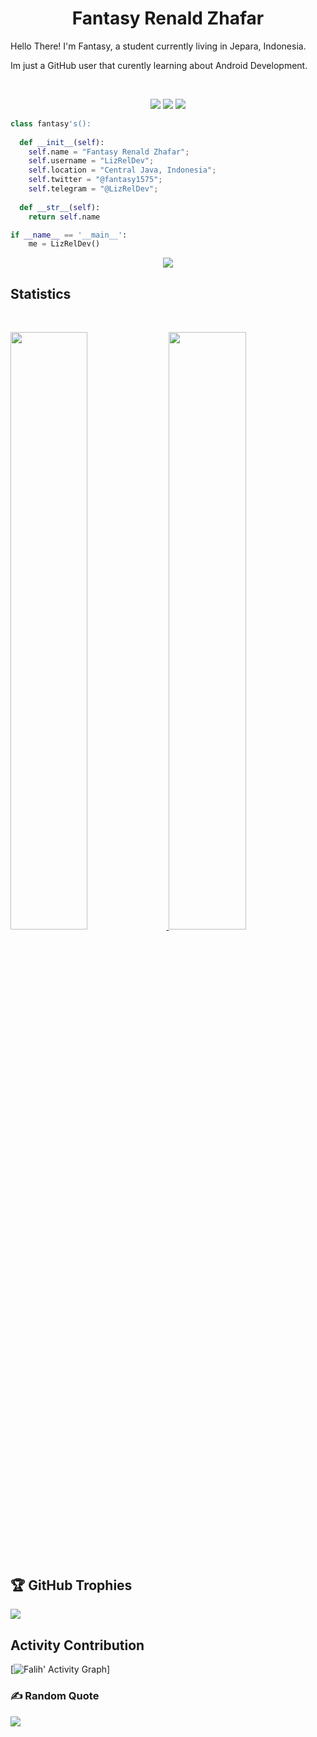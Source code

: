 <h1 align="center">
  <b>Fantasy Renald Zhafar</b>
</h1>

Hello There! I'm Fantasy, a student currently living in Jepara, Indonesia.

Im just a GitHub user that curently learning about Android Development.

<br>

<p>
<div align="center">
  <img src="https://img.shields.io/badge/-HTML-c58545?style=for-the-badge&logo=html5&logoColor=c58545&labelColor=282828">
  <img src="https://img.shields.io/badge/-CSS-d1a01f?style=for-the-badge&logo=css3&logoColor=d1a01f&labelColor=282828">
  <img src="https://img.shields.io/badge/-Python-98b982?style=for-the-badge&logo=python&logoColor=98b982&labelColor=282828">
</div>
</p>

```python
class fantasy's():
    
  def __init__(self):
    self.name = "Fantasy Renald Zhafar";
    self.username = "LizRelDev";
    self.location = "Central Java, Indonesia";
    self.twitter = "@fantasy1575";
    self.telegram = "@LizRelDev";
  
  def __str__(self):
    return self.name

if __name__ == '__main__':
    me = LizRelDev()
```

<div align="center">
  <a href="https://open.spotify.com/user/6s6pbtefezpookh8gwnkko15v">
    <img src="https://readme-spotify-tingz.vercel.app/api/now-playing">
  </a>
</div>


<!--
<div align="center">
  <a href="https://open.spotify.com/user/6s6pbtefezpookh8gwnkko15v">
    <img src="https://spotify-readme-theta-virid.vercel.app/api?scan=true&theme=dark" width="240px">
  </a>
</div>
-->

## Statistics

<br/>
<p align="left">
  <a href="https://github.com/fantasy1575">
  <img width="49.5%" src="https://github-readme-stats.vercel.app/api?username=fantasy1575&show_icons=true&theme=gruvbox&hide_border=true" />
    <img width="49.5%" src="https://github-readme-streak-stats.herokuapp.com/?user=fantasy1575&theme=gruvbox&hide_border=true" />
  </a>
</p>
<br>

## 🏆 GitHub Trophies
![](https://github-profile-trophy.vercel.app/?username=fantasy1575&theme=gruvbox&no-frame=true&no-bg=true&margin-w=4)

## Activity Contribution
[![Falih' Activity Graph](https://activity-graph.herokuapp.com/graph?username=fantasy1575&custom_title=LizRelDev's%20Contribution%20Graph&theme=gruvbox&bg_color=282828&hide_border=true&line=d1a01f&point=c58545)]

### ✍️ Random Quote
![](https://quotes-github-readme.vercel.app/api?type=horizontal&theme=gruvbox)

